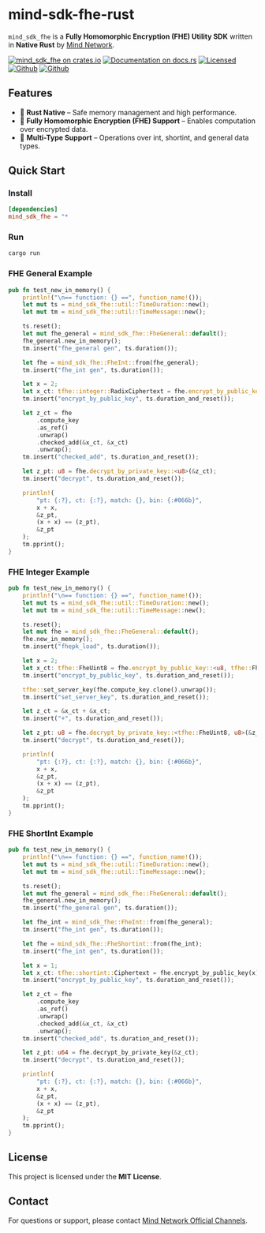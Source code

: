 # mind-sdk-fhe-rust
`mind_sdk_fhe` is a **Fully Homomorphic Encryption (FHE) Utility SDK** written in **Native Rust** by [Mind Network](https://www.mindnetwork.xyz/). 


[![mind_sdk_fhe on crates.io](https://img.shields.io/crates/v/mind_sdk_fhe)](https://crates.io/crates/mind_sdk_fhe)
[![Documentation on docs.rs](https://img.shields.io/badge/docs-docs.rs-blue)](https://docs.rs/mind_sdk_fhe)
[![Licensed](https://img.shields.io/badge/license-MIT-blue.svg)](./LICENSE)
[![Github](https://img.shields.io/badge/source-github.com-blue.svg)](https://github.com/mind-network/mind-sdk-fhe-rust)
[![Github](https://img.shields.io/badge/build-pass-green.svg)](https://github.com/mind-network/mind-sdk-fhe-rust)

## Features
- 🚀 **Rust Native** – Safe memory management and high performance.
- 🔐 **Fully Homomorphic Encryption (FHE) Support** – Enables computation over encrypted data.
- 📌 **Multi-Type Support** – Operations over int, shortint, and general data types.

## Quick Start

### Install 
```toml
[dependencies]
mind_sdk_fhe = "*
```

### Run 
```bash
cargo run
```


### FHE General Example
```rust
pub fn test_new_in_memory() {
    println!("\n== function: {} ==", function_name!());
    let mut ts = mind_sdk_fhe::util::TimeDuration::new();
    let mut tm = mind_sdk_fhe::util::TimeMessage::new();

    ts.reset();
    let mut fhe_general = mind_sdk_fhe::FheGeneral::default();
    fhe_general.new_in_memory();
    tm.insert("fhe_general gen", ts.duration());

    let fhe = mind_sdk_fhe::FheInt::from(fhe_general);
    tm.insert("fhe_int gen", ts.duration());

    let x = 2;
    let x_ct: tfhe::integer::RadixCiphertext = fhe.encrypt_by_public_key::<u8>(x); 
    tm.insert("encrypt_by_public_key", ts.duration_and_reset());

    let z_ct = fhe
        .compute_key
        .as_ref()
        .unwrap()
        .checked_add(&x_ct, &x_ct)
        .unwrap();
    tm.insert("checked_add", ts.duration_and_reset());

    let z_pt: u8 = fhe.decrypt_by_private_key::<u8>(&z_ct); 
    tm.insert("decrypt", ts.duration_and_reset());

    println!(
        "pt: {:?}, ct: {:?}, match: {}, bin: {:#066b}",
        x + x,
        &z_pt,
        (x + x) == (z_pt),
        &z_pt
    );
    tm.pprint();
}
```

### FHE Integer Example
```rust
pub fn test_new_in_memory() {
    println!("\n== function: {} ==", function_name!());
    let mut ts = mind_sdk_fhe::util::TimeDuration::new();
    let mut tm = mind_sdk_fhe::util::TimeMessage::new();

    ts.reset();
    let mut fhe = mind_sdk_fhe::FheGeneral::default();
    fhe.new_in_memory();
    tm.insert("fhepk_load", ts.duration());

    let x = 2;
    let x_ct: tfhe::FheUint8 = fhe.encrypt_by_public_key::<u8, tfhe::FheUint8>(x); 
    tm.insert("encrypt_by_public_key", ts.duration_and_reset());

    tfhe::set_server_key(fhe.compute_key.clone().unwrap());
    tm.insert("set_server_key", ts.duration_and_reset());

    let z_ct = &x_ct + &x_ct;
    tm.insert("+", ts.duration_and_reset());

    let z_pt: u8 = fhe.decrypt_by_private_key::<tfhe::FheUint8, u8>(&z_ct); 
    tm.insert("decrypt", ts.duration_and_reset());

    println!(
        "pt: {:?}, ct: {:?}, match: {}, bin: {:#066b}",
        x + x,
        &z_pt,
        (x + x) == (z_pt),
        &z_pt
    );
    tm.pprint();
}
```

### FHE ShortInt Example
```rust
pub fn test_new_in_memory() {
    println!("\n== function: {} ==", function_name!());
    let mut ts = mind_sdk_fhe::util::TimeDuration::new();
    let mut tm = mind_sdk_fhe::util::TimeMessage::new();

    ts.reset();
    let mut fhe_general = mind_sdk_fhe::FheGeneral::default();
    fhe_general.new_in_memory();
    tm.insert("fhe_general gen", ts.duration());

    let fhe_int = mind_sdk_fhe::FheInt::from(fhe_general);
    tm.insert("fhe_int gen", ts.duration());

    let fhe = mind_sdk_fhe::FheShortint::from(fhe_int);
    tm.insert("fhe_int gen", ts.duration());

    let x = 1;
    let x_ct: tfhe::shortint::Ciphertext = fhe.encrypt_by_public_key(x); 
    tm.insert("encrypt_by_public_key", ts.duration_and_reset());

    let z_ct = fhe
        .compute_key
        .as_ref()
        .unwrap()
        .checked_add(&x_ct, &x_ct)
        .unwrap();
    tm.insert("checked_add", ts.duration_and_reset());

    let z_pt: u64 = fhe.decrypt_by_private_key(&z_ct); 
    tm.insert("decrypt", ts.duration_and_reset());

    println!(
        "pt: {:?}, ct: {:?}, match: {}, bin: {:#066b}",
        x + x,
        &z_pt,
        (x + x) == (z_pt),
        &z_pt
    );
    tm.pprint();
}
```

## **License**

This project is licensed under the **MIT License**.

## **Contact**

For questions or support, please contact [Mind Network Official Channels](https://mindnetwork.xyz/).
